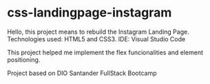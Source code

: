 # css-landingpage-instagram

Hello, this project means to rebuild the Instagram Landing Page.
Technologies used: HTML5 and CSS3.
IDE: Visual Studio Code

This project helped me implement the flex funcionalities and element positioning.

Project based on DIO Santander FullStack Bootcamp
